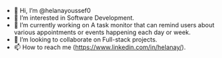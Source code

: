 - 👋 Hi, I’m @helanayoussef0
- 👀 I’m interested in Software Development.
- 🌱 I’m currently working on A task monitor that can remind users about various appointments or events happening each day or week.
- 💞️ I’m looking to collaborate on Full-stack projects.
- 📫 How to reach me (https://www.linkedin.com/in/helanay/).

<!---
helanayoussef0/helanayoussef0 is a ✨ special ✨ repository because its `README.md` (this file) appears on your GitHub profile.
You can click the Preview link to take a look at your changes.
--->
